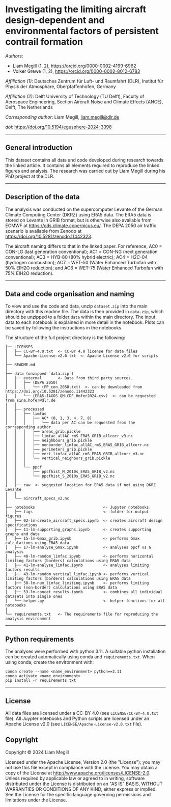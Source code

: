 # Investigating the limiting aircraft design-dependent and environmental factors of persistent contrail formation

_Authors_:

- Liam Megill (1, 2), https://orcid.org/0000-0002-4199-6962   
- Volker Grewe (1, 2), https://orcid.org/0000-0002-8012-6783

_Affiliation (1)_: Deutsches Zentrum für Luft- und Raumfahrt (DLR), Institut für Physik der Atmosphäre, Oberpfaffenhofen, Germany

_Affiliation (2)_: Delft University of Technology (TU Delft), Faculty of Aerospace Engineering, Section Aircraft Noise and Climate Effects (ANCE), Delft, The Netherlands

_Corresponding author_: Liam Megill, liam.megill@dlr.de

_doi_: https://doi.org/10.5194/egusphere-2024-3398

---

## General introduction

This dataset contains all data and code developed during research towards the linked article. It contains all elements required to reproduce the linked figures and analysis. The research was carried out by Liam Megill during his PhD project at the DLR.

---

## Description of the data

The analysis was conducted on the supercomputer Levante of the German Climate Computing Center (DKRZ) using ERA5 data. The ERA5 data is stored on Levante in GRIB format, but is otherwise also available from ECMWF at https://cds.climate.copernicus.eu/. The DEPA 2050 air traffic scenario is available from Zenodo at https://doi.org/10.5281/zenodo.11442323. 

The aircraft naming differs to that in the linked paper. For reference, AC0 = CON-LG (last generation conventional); AC1 = CON-NG (next generation conventional); AC3 = HYB-80 (80% hybrid electric); AC4 = H2C-04 (hydrogen combustion); AC7 = WET-50 (Water Enhanced Turbofan with 50% EIH2O reduction); and AC8 = WET-75 (Water Enhanced Turbofan with 75% EIH2O reduction).

---

## Data and code organisation and naming

To view and use the code and data, unzip `dataset.zip` into the main directory with this readme file. The data is then provided in `data.zip`, which should be unzipped to a folder `data` within the main directory. The input data to each notebook is explained in more detail in the notebook. Plots can be saved by following the instructions in the notebooks. 

The structure of the full project directory is the following:


    ├── LICENSES
    │   ├── CC-BY-4.0.txt  <- CC-BY 4.0 license for data files       
    │   └── Apache-License-v2.0.txt  <- Apache License v2.0 for scripts      
    │
    ├── README.md 
    │
    ├── data (unzipped `data.zip`)
    │   ├── external       <- Data from third party sources.
    │   │   ├── (DEPA 2050)  
    │   │   │   └── (FP_con_2050.txt)  <- can be downloaded from https://doi.org/10.5281/zenodo.11442323
    │   │   └── (ERA5-IAGOS_QM-CDF_Hofer2024.csv)  <- can be requested from sina.hofer@dlr.de
    │   │
    │   ├── processed 
    │   │   ├── limfac
    │   │   │   ├── AC* (0, 1, 3, 4, 7, 8)
    │   │   │   │   └── data per AC can be requested from the corresponding author
    │   │   │   ├── areas_grib.pickle
    │   │   │   ├── limfac_allAC_rmS_ERA5_GRIB_allcorr_v3.nc
    │   │   │   ├── neighbours_grib.pickle
    │   │   │   ├── nonborder_limfac_allAC_rmS_ERA5_GRIB_allcorr.nc
    │   │   │   ├── perimeters_grib.pickle
    │   │   │   ├── vert_limfac_allAC_rmS_ERA5_GRIB_allcorr_v3.nc
    │   │   │   └── vertical_neighbors_grib.pickle
    │   │   │
    │   │   └── ppcf
    │   │       ├── ppcfhist_M_2010s_ERA5_GRIB_v2.nc
    │   │       └── ppcfhist_S_2010s_ERA5_GRIB_v2.nc
    │   │
    │   ├── raw  <- suggested location for ERA5 data if not using DKRZ Levante
    │   │
    │   └── aircraft_specs_v2.nc
    │
    ├── notebooks                              <- Jupyter notebooks.
    |   ├── figs                               <- folder for output figures
    │   ├── 02-lm-create_aircraft_specs.ipynb  <- creates aircraft design specifications
    │   ├── 11-lm-supporting_graphs.ipynb      <- creates supporting graphs and data
    │   ├── 15-lm-Gmax_grib.ipynb              <- performs Gmax calculations using ERA5 data
    │   ├── 17-lm-analyse_Gmax.ipynb           <- analyses ppcf vs G analysis
    │   ├── 40-lm-random_limfac.ipynb          <- performs horizontal limiting factors (borders) calculations using ERA5 data
    │   ├── 41-lm-analyse_limfac.ipynb         <- analyses limiting factors results
    │   ├── 43-lm-random_vertical_limfac.ipynb <- performs vertical limiting factors (borders) calculations using ERA5 data
    │   ├── 50-lm-num_limfac_limiting.ipynb    <- performs limiting factors (non-border) calculations using ERA5 data
    │   ├── 53-lm-concat_results.ipynb         <- combines all individual datasets into single ones
    │   └── helper.py                          <- helper functions for all notebooks
    │
    └── requirements.txt   <- The requirements file for reproducing the analysis environment


---

## Python requirements

The analyses were performed with python 3.11. A suitable python installation can be created automatically using conda and `requirements.txt`. When using conda, create the environment with:

```
conda create --name <name_environment> python==3.11
conda activate <name_environment>
pip install -r requirements.txt
```

---

## License

All data files are licensed under a CC-BY 4.0 (see `LICENSE/CC-BY-4.0.txt` file). All Juypter notebooks and Python scripts are licensed under an Apache License v2.0 (see `LICENSE/Apache-License-v2.0.txt` file).

## Copyright

Copyright  © 2024 Liam Megill

Licensed under the Apache License, Version 2.0 (the "License"); you may not use this file except in compliance with the License. You may obtain a copy of the License at http://www.apache.org/licenses/LICENSE-2.0. Unless required by applicable law or agreed to in writing, software distributed under the License is distributed on an "AS IS" BASIS, WITHOUT WARRANTIES OR CONDITIONS OF ANY KIND, either express or implied. See the License for the specific language governing permissions and limitations under the License.

